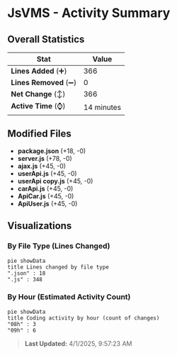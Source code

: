# JsVMS - Activity Summary 

## Overall Statistics

| Stat                   | Value                                                             |
| ---------------------- | ----------------------------------------------------------------- |
| **Lines Added** (➕)   | 366                                          |
| **Lines Removed** (➖) | 0                                        |
| **Net Change** (↕)    | 366                |
| **Active Time** (⌚)   | 14 minutes |


## Modified Files
- **package.json** (+18, -0)
- **server.js** (+78, -0)
- **ajax.js** (+45, -0)
- **userApi.js** (+45, -0)
- **userApi copy.js** (+45, -0)
- **carApi.js** (+45, -0)
- **ApiCar.js** (+45, -0)
- **ApiUser.js** (+45, -0)

## Visualizations

### By File Type (Lines Changed)

```mermaid
pie showData
title Lines changed by file type
".json" : 18
".js" : 348
```

### By Hour (Estimated Activity Count)

```mermaid
pie showData
title Coding activity by hour (count of changes)
"08h" : 3
"09h" : 6
```


> **Last Updated:** 4/1/2025, 9:57:23 AM